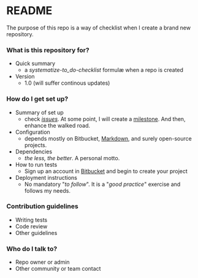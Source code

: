 # README #

The purpose of this repo is a way of checklist when I create a brand new repository.

### What is this repository for? ###

+ Quick summary
    * a _systematize-to_do-checklist_ formulæ when a repo is created
+ Version
    * 1.0 (will suffer continous updates)


### How do I get set up? ###

+ Summary of set up
    * check _[issues](https://bitbucket.org/imhicihu/good-practices-on-repository-creation/issues?status=new&status=open)_. At some point, I will create a [milestone](https://bitbucket.org/site/master/issues/11528/make-milestones-and-versions-more). And then, enhance the walked road.
+ Configuration
    * depends mostly on Bitbucket, [Markdown](https://en.wikipedia.org/wiki/Markdown), and surely open-source projects.
+ Dependencies
    * _the less, the better_. A personal motto.
+ How to run tests
    * Sign up an account in [Bitbucket](https://bitbucket.org/) and begin to create your project
+ Deployment instructions
    * No mandatory "_to follow_". It is a "_good practice_" exercise and follows my needs.

### Contribution guidelines ###

* Writing tests
* Code review
* Other guidelines

### Who do I talk to? ###

* Repo owner or admin
* Other community or team contact